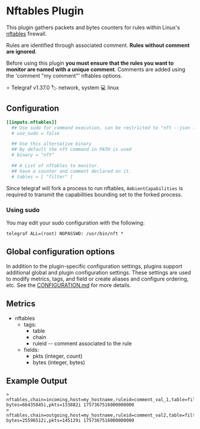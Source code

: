 # Nftables Plugin

This plugin gathers packets and bytes counters for rules within
Linux's [nftables][nftables] firewall.

Rules are identified through associated comment.
**Rules without comment are ignored**.

Before using this plugin **you must ensure that the rules you want to monitor
are named with a unique comment**. Comments are added using the 'comment
"my comment"' nftables options.


⭐ Telegraf v1.37.0
🏷️ network, system
💻 linux

[nftables]: https://wiki.nftables.org/wiki-nftables/index.php/Main_Page

## Configuration

```toml @sample.conf
[[inputs.nftables]]
  ## Use sudo for command execution, can be restricted to "nft --json list table"
  # use_sudo = false

  ## Use this alternative binary
  ## By default the nft command in PATH is used
  # binary = "nft"

  ## A List of nftables to monitor. 
  ## have a counter and comment declared on it.
  # tables = [ "filter" ]
```

Since telegraf will fork a process to run nftables, `AmbientCapabilities` is
required to transmit the capabilities bounding set to the forked process.

### Using sudo

You may edit your sudo configuration with the following:

```sudo
telegraf ALL=(root) NOPASSWD: /usr/bin/nft *
```

## Global configuration options <!-- @/docs/includes/plugin_config.md -->

In addition to the plugin-specific configuration settings, plugins support
additional global and plugin configuration settings. These settings are used to
modify metrics, tags, and field or create aliases and configure ordering, etc.
See the [CONFIGURATION.md][CONFIGURATION.md] for more details.

[CONFIGURATION.md]: ../../../docs/CONFIGURATION.md#plugins

## Metrics

* nftables
  * tags:
    * table
    * chain
    * ruleid -- comment associated to the rule
  * fields:
    * pkts (integer, count)
    * bytes (integer, bytes)

## Example Output

```text
> nftables,chain=incoming,host=my_hostname,ruleid=comment_val_1,table=filter bytes=66435845i,pkts=133882i 1757367516000000000
> nftables,chain=outgoing,host=my_hostname,ruleid=comment_val2,table=filter bytes=25596512i,pkts=145129i 1757367516000000000
```
